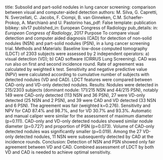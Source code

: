 title: Subsolid and part-solid nodules in lung cancer screening: comparison between visual and computer-aided detection
authors: M. Silva, G. Capretti, N. Sverzellati, C. Jacobs, F. Ciompi, B. van Ginneken, C.M. Schaefer-Prokop, A. Marchianò and U. Pastorino
has_pdf: False
template: publication
bibkey: silv17
published_in: European Congress of Radiology
pub_details: in: <i>European Congress of Radiology</i>, 2017
Purpose To compare visual detection and computer aided diagnosis (CAD) for detection of non-solid nodules (NSN) and part-solid nodules (PSN), in a lung cancer screening trial. Methods and Materials: Baseline low-dose computed tomography (LDCT) of 2303 subjects were assessed by 2 independent operators: a) visual detection (VD); b) CAD software (CIRRUS Lung Screening). CAD was run also on first and second incidence round. Rate of agreement was calculated by weighted k test. Sensitivity and negative predictive value (NPV) were calculated according to cumulative number of subjects with detected nodules (VD and CAD). LDCT features were compared between CAD-only and VD-only detected nodules. Results: Nodules were detected in 215/2303 subjects (dominant nodule: 171/215 NSN and 44/215 PSN), notably 149 were CAD-only detected (113 NSN and 36 PSN), 27 were VD-only detected (25 NSN and 2 PSN), and 39 were CAD and VD detected (33 NSN and 6 PSN). The agreement was fair (weighted k=0.276). Sensitivity and NPV for CAD 87.4\% and 98.7\%, and for VD 30.7\% and 93.3\%. Automatic and manual caliper were similar for the assessment of maximum diameter (p=0.111). CAD-only and VD-only detected nodules showed similar nodule diameter (p=0.727) and proportion of PSN (p=0.073). Volume of CAD-only detected nodules was significantly smaller (p=0.019). Among the 27 VD-only detected nodules, 11 NSN were subsequently detected by CAD at the incidence rounds. Conclusion: Detection of NSN and PSN showed only fair agreement between VD and CAD. Combined assessment of LDCT by both VD and CAD is needed to achieve optimal sensitivity.

